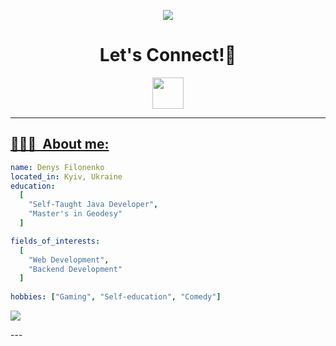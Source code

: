 <p align="center">
  <img src="https://capsule-render.vercel.app/api?text=Hi!%F0%9F%96%90&animation=fadeIn&type=waving&color=gradient&height=90"/>
</p>

<h1 align="center">
  Let's Connect!🪪
</h1>

<p align="center">
<a href="https://www.linkedin.com/in/denys-filonenko-6a8632163/">
  <img height="50" src="https://cdn2.iconfinder.com/data/icons/social-media-2285/512/1_Linkedin_unofficial_colored_svg-256.png"/>
</p>
  
---

<h2> 👨🏻‍💻 &nbsp;About me:</h2>

```yaml
name: Denys Filonenko
located_in: Kyiv, Ukraine
education:
  [
    "Self-Taught Java Developer",
    "Master's in Geodesy"
  ]

fields_of_interests:
  [
    "Web Development",
    "Backend Development"
  ]
  
hobbies: ["Gaming", "Self-education", "Comedy"]
```
<p align="left"><img src="https://github-readme-stats.vercel.app/api/top-langs/?username=DenysFlnk"/></p>
---  
